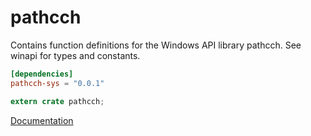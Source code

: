 # pathcch #
Contains function definitions for the Windows API library pathcch. See winapi for types and constants.

```toml
[dependencies]
pathcch-sys = "0.0.1"
```

```rust
extern crate pathcch;
```

[Documentation](https://retep998.github.io/doc/winapi/pathcch/)
